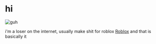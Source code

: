 # hi

![guh](https://user-images.githubusercontent.com/117776883/200672131-8efaf768-b7d5-48fc-b205-6230ea6c6805.PNG)

i'm a loser on the internet, usually make shit for roblox [Roblox](https://www.roblox.com/users/3338898523/profile)
and that is basically it
